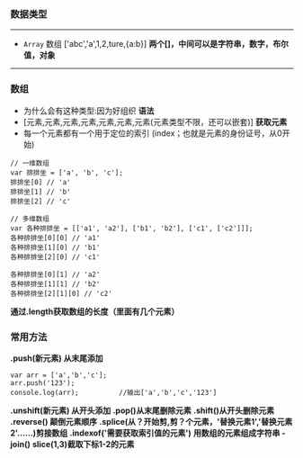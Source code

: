 
### 数据类型
------------
- `Array`    数组
['abc','a',1,2,ture,{a:b}] **两个[]，中间可以是字符串，数字，布尔值，对象**
------------
### 数组
- 为什么会有这种类型:因为好组织
**语法**
- [元素,元素,元素,元素,元素,元素,元素(元素类型不限，还可以嵌套)]
**获取元素**
- 每一个元素都有一个用于定位的索引 (index；也就是元素的身份证号，从0开始)
```
// 一维数组
var 排排坐 = ['a', 'b', 'c'];
排排坐[0] // 'a'
排排坐[1] // 'b'
排排坐[2] // 'c'

// 多维数组
var 各种排排坐 = [['a1', 'a2'], ['b1', 'b2'], ['c1', ['c2']]];
各种排排坐[0][0] // 'a1'
各种排排坐[1][0] // 'b1'
各种排排坐[2][0] // 'c1'

各种排排坐[0][1] // 'a2'
各种排排坐[1][1] // 'b2'
各种排排坐[2][1][0] // 'c2'
```
**通过.length获取数组的长度（里面有几个元素）**
### 常用方法
**.push(新元素) 从末尾添加**
```
var arr = ['a','b','c'];
arr.push('123');
console.log(arr);          //输出['a','b','c','123']
```
**.unshift(新元素) 从开头添加**
**.pop()从末尾删除元素**
**.shift()从开头删除元素**
**.reverse() 颠倒元素顺序**
**.splice(从？开始剪,剪？个元素，'替换元素1','替换元素2'......)剪接数组**
**.indexof('需要获取索引值的元素')**
**用数组的元素组成字符串 - join()**
**slice(1,3)截取下标1-2的元素**
